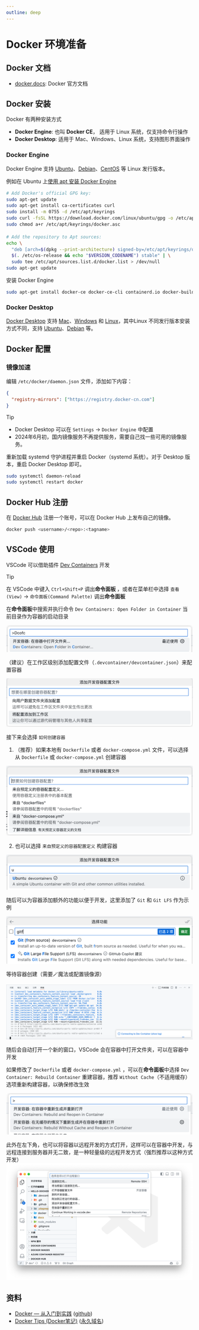 ```yaml
---
outline: deep
---
```


# Docker 环境准备

## Docker 文档

- [docker.docs](https://docs.docker.com): Docker 官方文档

## Docker 安装

Docker 有两种安装方式
- **Docker Engine**: 也叫 **Docker CE**， 适用于 Linux 系统，仅支持命令行操作
- **Docker Desktop**: 适用于 Mac、Windows、Linux 系统，支持图形界面操作

### Docker Engine

Docker Engine 支持 [Ubuntu](https://docs.docker.com/engine/install/ubuntu/)、[Debian](https://docs.docker.com/engine/install/debian/)、[CentOS](https://docs.docker.com/engine/install/centos/) 等 Linux 发行版本。

例如在 Ubuntu 上[使用 apt 安装 Docker Engine](https://docs.docker.com/engine/install/ubuntu/#install-using-the-repository)

```bash
# Add Docker's official GPG key:
sudo apt-get update
sudo apt-get install ca-certificates curl
sudo install -m 0755 -d /etc/apt/keyrings
sudo curl -fsSL https://download.docker.com/linux/ubuntu/gpg -o /etc/apt/keyrings/docker.asc
sudo chmod a+r /etc/apt/keyrings/docker.asc

# Add the repository to Apt sources:
echo \
  "deb [arch=$(dpkg --print-architecture) signed-by=/etc/apt/keyrings/docker.asc] https://download.docker.com/linux/ubuntu \
  $(. /etc/os-release && echo "$VERSION_CODENAME") stable" | \
  sudo tee /etc/apt/sources.list.d/docker.list > /dev/null
sudo apt-get update
```

安装 Docker Engine

```bash
sudo apt-get install docker-ce docker-ce-cli containerd.io docker-buildx-plugin docker-compose-plugin
```

### Docker Desktop

[Docker Desktop](https://docs.docker.com/get-started/get-docker/) 支持 [Mac](https://docs.docker.com/desktop/install/mac-install/)、[Windows](https://docs.docker.com/desktop/install/windows-install/) 和 [Linux](https://docs.docker.com/desktop/install/linux-install/)，其中Linux 不同发行版本安装方式不同，支持 [Ubuntu](https://docs.docker.com/desktop/install/ubuntu/)、[Debian](https://docs.docker.com/desktop/install/debian/) 等。


## Docker 配置

### 镜像加速

编辑 `/etc/docker/daemon.json` 文件，添加如下内容：

```json
{
  "registry-mirrors": ["https://registry.docker-cn.com"]
}
```

> [!TIP]
> - Docker Desktop 可以在 `Settings` -> `Docker Engine` 中配置
> - 2024年6月初，国内镜像服务不再提供服务，需要自己找一些可用的镜像服务。

重新加载 systemd 守护进程并重启 Docker（systemd 系统）。对于 Desktop 版本，重启 Docker Desktop 即可。

```bash
sudo systemctl daemon-reload
sudo systemctl restart docker
```


## Docker Hub 注册

在 [Docker Hub](https://hub.docker.com) 注册一个账号，可以在 Docker Hub 上发布自己的镜像。

```bash
docker push <username>/<repo>:<tagname>
```


## VSCode 使用

VSCode 可以借助插件 [Dev Containers](https://vscode.github.net.cn/docs/devcontainers/containers) 开发

> [!TIP]
> 在 VSCode 中键入 `Ctrl+Shift+P` 调出**命令面板** ，或者在菜单栏中选择 `查看(View)` -> `命令面板(Command Palette)` 调出**命令面板**

在**命令面板**中搜索并执行命令 `Dev Containers: Open Folder in Container` 当前目录作为容器的启动目录

![](./images/vscode-devcontainers-open_folder.png)

（建议）在工作区级别添加配置文件（`.devcontainer/devcontainer.json`）来配置容器

![](./images/vscode-devcontainers-config_file.png)

接下来会选择 `如何创建容器`

1. （推荐）如果本地有 `Dockerfile` 或者 `docker-compose.yml` 文件，可以选择从 `Dockerfile` 或 `docker-compose.yml` 创建容器

![](./images/vscode-devcontainers-how_to_create.png)

2. 也可以选择 `来自预定义的容器配置定义` 构建容器

![](./images/vscode-devcontainers-choose_base_image.png)


随后可以为容器添加额外的功能以便于开发，这里添加了 `Git` 和 `Git LFS` 作为示例

![](./images/vscode-devcontainers-addons.png)

等待容器创建（需要🪄魔法或配置镜像源）

![](./images/vscode-devcontainers-create_contrainer.png)

随后会自动打开一个新的窗口，VSCode 会在容器中打开文件夹，可以在容器中开发

如果修改了 `Dockerfile` 或者 `docker-compose.yml` ，可以在**命令面板**中选择 `Dev Container: Rebuild Container` 重建容器，推荐 `Without Cache`（不适用缓存）选项重新构建容器，以确保修改生效

![](./images/vscode-devcontainers-rebuild_container.png)

此外在左下角，也可以将容器以远程开发的方式打开，这样可以在容器中开发，与远程连接到服务器并无二致，是一种轻量级的远程开发方式（强烈推荐以这种方式开发）
![](./images/vscode-devcontainers-remote_indicator.png)

## 资料

- [Docker — 从入门到实践](https://yeasy.gitbook.io/docker_practice/install/ubuntu) ([github](https://github.com/yeasy/docker_practice))
- [Docker Tips (Docker笔记)](https://dockertips.readthedocs.io/en/latest) ([永久域名](https://www.docker.tips))